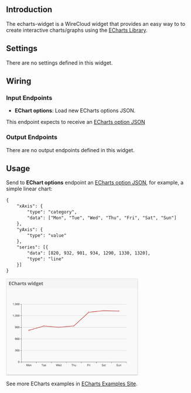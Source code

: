 ## Introduction

The echarts-widget is a WireCloud widget that provides an easy way to to create interactive charts/graphs using the [ECharts Library](https://ecomfe.github.io/echarts-doc/public/en/index.html).

## Settings

There are no settings defined in this widget.

## Wiring

### Input Endpoints

- **EChart options**: Load new ECharts options JSON.

This endpoint expects to receive an [ECharts option JSON](https://ecomfe.github.io/echarts-doc/public/en/option.html#title)

### Output Endpoints

There are no output endpoints defined in this widget.

## Usage

Send to **EChart options** endpoint an [ECharts option JSON](https://ecomfe.github.io/echarts-doc/public/en/option.html#title), for example, a simple linear chart:
```
{
    "xAxis": {
        "type": "category",
        "data": ["Mon", "Tue", "Wed", "Thu", "Fri", "Sat", "Sun"]
    },
    "yAxis": {
        "type": "value"
    },
    "series": [{
        "data": [820, 932, 901, 934, 1290, 1330, 1320],
        "type": "line"
    }]
}
```

<a href="url"><img src="https://github.com/Wirecloud/echarts-widget/blob/develop/src/images/exampleLineChart.png" align="center" width="360px" ></a>

See more ECharts examples in [ECharts Examples Site](https://ecomfe.github.io/echarts-examples/public/index.html).